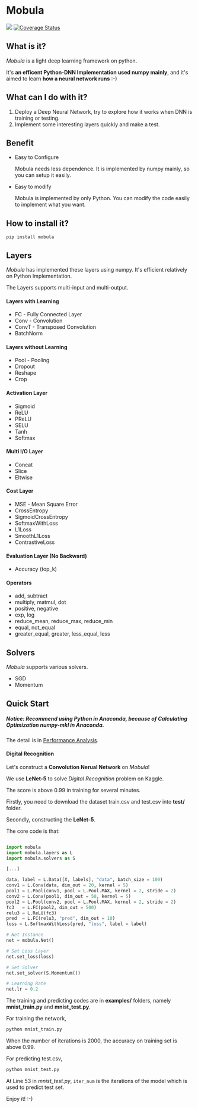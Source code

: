 # Mobula

[![](https://api.travis-ci.org/wkcn/mobula.svg?branch=master)](https://travis-ci.org/wkcn/mobula)
[![Coverage Status](https://coveralls.io/repos/github/wkcn/mobula/badge.svg?branch=master)](https://coveralls.io/github/wkcn/mobula?branch=master)

## What is it?
*Mobula* is a light deep learning framework on python.

It's **an efficent Python-DNN Implementation used numpy mainly**, and it's aimed to learn **how a neural network runs** :-)

## What can I do with it?
1. Deploy a Deep Neural Network, try to explore how it works when DNN is training or testing.
2. Implement some interesting layers quickly and make a test.

## Benefit

- Easy to Configure

    Mobula needs less dependence. It is implemented by numpy mainly, so you can setup it easily.

- Easy to modify

	Mobula is implemented by only Python. You can modify the code easily to implement what you want.

## How to install it?
```
pip install mobula
```

## Layers
*Mobula* has implemented these layers using numpy. It's efficient relatively on Python Implementation.

The Layers supports multi-input and multi-output.

#### Layers with Learning
- FC - Fully Connected Layer
- Conv - Convolution
- ConvT - Transposed Convolution
- BatchNorm
#### Layers without Learning
- Pool - Pooling
- Dropout
- Reshape
- Crop
#### Activation Layer
- Sigmoid
- ReLU
- PReLU
- SELU
- Tanh
- Softmax
#### Multi I/O Layer
- Concat
- Slice
- Eltwise
#### Cost Layer
- MSE - Mean Square Error
- CrossEntropy
- SigmoidCrossEntropy
- SoftmaxWithLoss 
- L1Loss
- SmoothL1Loss
- ContrastiveLoss
#### Evaluation Layer (No Backward)
- Accuracy (top_k)
#### Operators
- add, subtract
- multiply, matmul, dot
- positive, negative
- exp, log
- reduce_mean, reduce_max, reduce_min
- equal, not_equal
- greater_equal, greater, less_equal, less

## Solvers

*Mobula* supports various solvers.

- SGD
- Momentum

## Quick Start

##### Notice: Recommend using Python in Anaconda, because of **Calculating Optimization numpy-mkl** in Anaconda.

The detail is in [Performance Analysis](docs/performance.md).

#### Digital Recognition
Let's construct a **Convolution Nerual Network** on *Mobula*! 

We use **LeNet-5** to solve *Digital Recognition* problem on Kaggle.

The score is above 0.99 in training for several minutes.

Firstly, you need to download the dataset train.csv and test.csv into **test/** folder. 

Secondly, constructing the **LeNet-5**.

The core code is that:

```python

import mobula
import mobula.layers as L
import mobula.solvers as S

[...]

data, label = L.Data([X, labels], "data", batch_size = 100)
conv1 = L.Conv(data, dim_out = 20, kernel = 5)
pool1 = L.Pool(conv1, pool = L.Pool.MAX, kernel = 2, stride = 2)
conv2 = L.Conv(pool1, dim_out = 50, kernel = 5)
pool2 = L.Pool(conv2, pool = L.Pool.MAX, kernel = 2, stride = 2)
fc3   = L.FC(pool2, dim_out = 500)
relu3 = L.ReLU(fc3)
pred  = L.FC(relu3, "pred", dim_out = 10)
loss = L.SoftmaxWithLoss(pred, "loss", label = label)

# Net Instance
net = mobula.Net()

# Set Loss Layer
net.set_loss(loss)

# Set Solver
net.set_solver(S.Momentum())

# Learning Rate
net.lr = 0.2

```

The training and predicting codes are in **examples/** folders, namely **mnist_train.py** and **mnist_test.py**.

For training the network, 
```bash
python mnist_train.py
```

When the number of iterations is 2000, the accuracy on training set is above 0.99.

For predicting test.csv,  
```bash
python mnist_test.py
```

At Line 53 in *mnist_test.py*, `iter_num` is the iterations of the model which is used to predict test set. 

Enjoy it! :-)
